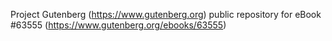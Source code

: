 Project Gutenberg (https://www.gutenberg.org) public repository for
eBook #63555 (https://www.gutenberg.org/ebooks/63555)
